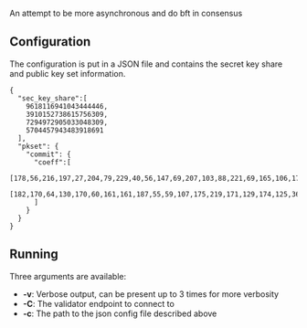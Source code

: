 An attempt to be more asynchronous and do bft in consensus

## Configuration

The configuration is put in a JSON file and contains the secret key share and public key set information.

```
{
  "sec_key_share":[
    9618116941043444446,
    3910152738615756309,
    7294972905033048309,
    5704457943483918691
  ],
  "pkset": {
    "commit": {
      "coeff":[
        [178,56,216,197,27,204,79,229,40,56,147,69,207,103,88,221,69,165,106,173,37,233,124,62,204,172,118,108,194,63,18,8,102,140,252,202,213,177,88,64,112,89,246,95,201,172,185,229],
        [182,170,64,130,170,60,161,161,187,55,59,107,175,219,171,129,174,125,36,148,93,9,123,239,182,104,9,142,44,78,106,147,159,101,166,125,230,169,98,122,190,184,255,25,185,162,37,170]
      ]
    }
  }
}
```

## Running

Three arguments are available:
* __-v__: Verbose output, can be present up to 3 times for more verbosity
* __-C__: The validator endpoint to connect to
* __-c__: The path to the json config file described above